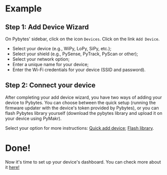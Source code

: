 # Example

## Step 1: Add Device Wizard
On Pybytes' sidebar, click on the icon ``Devices``.
Click on the link ``Add Device``.

- Select your device (e.g., WiPy, LoPy, SiPy, etc.);
- Select your shield (e.g., PySense, PyTrack, PyScan or other);
- Select your network option;
- Enter a unique name for your device;
- Enter the Wi-Fi credentials for your device (SSID and password).

## Step 2: Connect your device
After completing your add device wizard, you have two ways of adding your device to Pybytes. You can choose between the quick setup (running the firmware updater with the device's token provided by Pybytes), or you can flash Pybytes library yourself (download the pybytes library and upload it on your device using PyMakr).

Select your option for more instructions:
[Quick add device](add-device-quick.md);
[Flash library](add-device-flashlib.md).

# Done!
Now it's time to set up your device's dashboard. You can check more about it [here!](../dashboard/intro.md)
